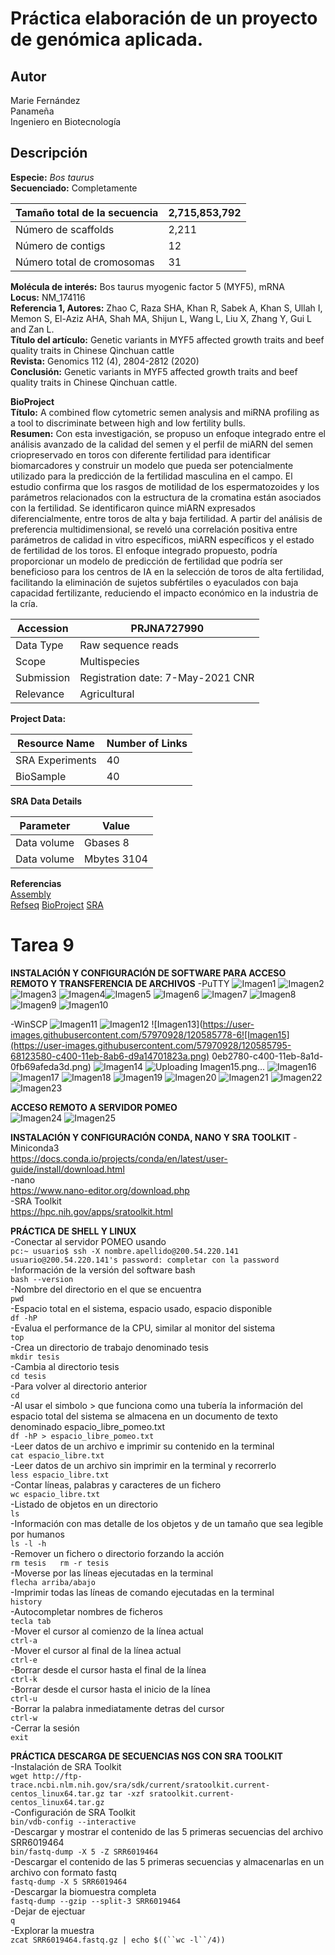 # Práctica elaboración de un proyecto de genómica aplicada.

## Autor
Marie Fernández  
Panameña  
Ingeniero en Biotecnología  

## Descripción
**Especie:** _Bos taurus_  
**Secuenciado:** Completamente  

| Tamaño total de la secuencia | 2,715,853,792 | 
| ------------- | ------------- |
| Número de scaffolds | 2,211 |  
| Número de contigs  | 12 |  
| Número total de cromosomas | 31 |  

**Molécula de interés:** Bos taurus myogenic factor 5 (MYF5), mRNA  
**Locus:** NM_174116  
**Referencia 1, Autores:** Zhao C, Raza SHA, Khan R, Sabek A, Khan S, Ullah I, Memon S,
            El-Aziz AHA, Shah MA, Shijun L, Wang L, Liu X, Zhang Y, Gui L and
            Zan L.  
**Título del artículo:** Genetic variants in MYF5 affected growth traits and beef quality
            traits in Chinese Qinchuan cattle  
**Revista:** Genomics 112 (4), 2804-2812 (2020)  
 **Conclusión:** Genetic variants in MYF5 affected growth traits and beef
            quality traits in Chinese Qinchuan cattle.  
            
**BioProject**  
**Título:** A combined flow cytometric semen analysis and miRNA profiling as a tool to discriminate between high and low fertility bulls.  
**Resumen:** Con esta investigación, se propuso un enfoque integrado entre el análisis avanzado de la calidad del semen y el perfil de miARN del semen criopreservado en toros con diferente fertilidad para identificar biomarcadores y construir un modelo que pueda ser potencialmente utilizado para la predicción de la fertilidad masculina en el campo. El estudio confirma que los rasgos de motilidad de los espermatozoides y los parámetros relacionados con la estructura de la cromatina están asociados con la fertilidad. Se identificaron quince miARN expresados diferencialmente, entre toros de alta y baja fertilidad. A partir del análisis de preferencia multidimensional, se reveló una correlación positiva entre parámetros de calidad in vitro específicos, miARN específicos y el estado de fertilidad de los toros. El enfoque integrado propuesto, podría proporcionar un modelo de predicción de fertilidad que podría ser beneficioso para los centros de IA en la selección de toros de alta fertilidad, facilitando la eliminación de sujetos subfértiles o eyaculados con baja capacidad fertilizante, reduciendo el impacto económico en la industria de la cría.  

| Accession	| PRJNA727990 |  
| --------- | --------- |  
| Data Type	| Raw sequence reads |  
| Scope | Multispecies |  
| Submission | Registration date: 7-May-2021 CNR |  
| Relevance | Agricultural |  

**Project Data:**  

| Resource Name | Number of Links |  
| ------ | ------- |  
| SRA Experiments | 40 |  
| BioSample | 40 |  

**SRA Data Details**  

| Parameter	| Value | 
| ------- | ------- |
| Data volume | Gbases	8 |  
| Data volume | Mbytes	3104 |  

**Referencias**  
[Assembly](https://www.ncbi.nlm.nih.gov/assembly/GCF_002263795.1)  
[Refseq](https://www.ncbi.nlm.nih.gov/nuccore/NM_174116.1) 
[BioProject](https://www.ncbi.nlm.nih.gov/bioproject/727990)
[SRA](https://www.ncbi.nlm.nih.gov/sra/SRX10826180[accn])

# Tarea 9  

**INSTALACIÓN Y CONFIGURACIÓN DE SOFTWARE PARA ACCESO REMOTO Y TRANSFERENCIA DE ARCHIVOS**
-PuTTY
![Imagen1](https://user-images.githubusercontent.com/57970928/120585691-39945a80-c400-11eb-9df2-d1a3b40b0e55.png)
![Imagen2](https://user-images.githubusercontent.com/57970928/120585694-3c8f4b00-c400-11eb-9399-37feeef9b913.png)
![Imagen3](https://user-images.githubusercontent.com/57970928/120585705-40bb6880-c400-11eb-9986-3aa324e91c87.png)
![Imagen4](https://user-images.githubusercontent.com/57970928/120585707-41ec9580-c400-11eb-9a41-482c962edaa1.png)![Imagen5](https://user-images.githubusercontent.com/57970928/120585714-444eef80-c400-11eb-96e0-434ff39880f7.png)
![Imagen6](https://user-images.githubusercontent.com/57970928/120585719-46b14980-c400-11eb-90be-778fb27b29fb.png)
![Imagen7](https://user-images.githubusercontent.com/57970928/120585723-47e27680-c400-11eb-9908-9c5177bd568e.png)
![Imagen8](https://user-images.githubusercontent.com/57970928/120585730-49ac3a00-c400-11eb-8e0a-38391b6c2595.png)
![Imagen9](https://user-images.githubusercontent.com/57970928/120585733-4add6700-c400-11eb-8bf2-abcd75f8a378.png)
![Imagen10](https://user-images.githubusercontent.com/57970928/120585734-4c0e9400-c400-11eb-875c-4b018b43094c.png)

-WinSCP
![Imagen11](https://user-images.githubusercontent.com/57970928/120585770-5d57a080-c400-11eb-86a6-68ffa7c62471.png)
![Imagen12](https://user-images.githubusercontent.com/57970928/120585774-60529100-c400-11eb-9634-1968bcce380a.png)
![Imagen13](https://user-images.githubusercontent.com/57970928/120585778-6![Imagen15](https://user-images.githubusercontent.com/57970928/120585795-68123580-c400-11eb-8ab6-d9a14701823a.png)
0eb2780-c400-11eb-8a1d-0fb69afeda3d.png)
![Imagen14](https://user-images.githubusercontent.com/57970928/120585779-6183be00-c400-11eb-8aa9-ddca9cda9887.png)
![Uploading Imagen15.png…]()
![Imagen16](https://user-images.githubusercontent.com/57970928/120585804-6c3e5300-c400-11eb-9bc9-b6a33ee8aa98.png)
![Imagen17](https://user-images.githubusercontent.com/57970928/120585808-6d6f8000-c400-11eb-91e0-e28760ca8fc1.png)
![Imagen18](https://user-images.githubusercontent.com/57970928/120585812-6f394380-c400-11eb-99c9-59d6c85f16c6.png)
![Imagen19](https://user-images.githubusercontent.com/57970928/120585818-719b9d80-c400-11eb-81f3-2da5c1e3986b.png)
![Imagen20](https://user-images.githubusercontent.com/57970928/120585820-72343400-c400-11eb-9463-37f21dd22cc5.png)
![Imagen21](https://user-images.githubusercontent.com/57970928/120585824-752f2480-c400-11eb-8d92-028516ae60a7.png)
![Imagen22](https://user-images.githubusercontent.com/57970928/120585830-76f8e800-c400-11eb-9343-e6ee7d4b67cf.png)
![Imagen23](https://user-images.githubusercontent.com/57970928/120585835-78c2ab80-c400-11eb-8863-1d70e1b7e9a2.png)

**ACCESO REMOTO A SERVIDOR POMEO**  
![Imagen24](https://user-images.githubusercontent.com/57970928/120585872-87a95e00-c400-11eb-9f70-234a6dbe8a89.png)
![Imagen25](https://user-images.githubusercontent.com/57970928/120585878-89732180-c400-11eb-988b-babb04fd919c.png)

**INSTALACIÓN Y CONFIGURACIÓN CONDA, NANO Y SRA TOOLKIT**
-Miniconda3  
https://docs.conda.io/projects/conda/en/latest/user-guide/install/download.html  
-nano  
https://www.nano-editor.org/download.php  
-SRA Toolkit  
https://hpc.nih.gov/apps/sratoolkit.html  

**PRÁCTICA DE SHELL Y LINUX**  
-Conectar al servidor POMEO usando  
`pc:~ usuario$ ssh -X nombre.apellido@200.54.220.141
usuario@200.54.220.141's password: completar con la password`  
-Información de la versión del software bash  
`bash --version`  
-Nombre del directorio en el que se encuentra  
`pwd`  
-Espacio total en el sistema, espacio usado, espacio disponible  
`df -hP`  
-Evalua el performance de la CPU, similar al monitor del sistema  
`top`  
-Crea un directorio de trabajo denominado tesis  
`mkdir tesis`  
-Cambia al directorio tesis  
`cd tesis`  
-Para volver al directorio anterior  
`cd`  
-Al usar el simbolo > que funciona como una tubería la información del espacio total del sistema se almacena en un documento de texto denominado espacio_libre_pomeo.txt  
`df -hP > espacio_libre_pomeo.txt`  
-Leer datos de un archivo e imprimir su contenido en la terminal  
`cat espacio_libre.txt`  
-Leer datos de un archivo sin imprimir en la terminal y recorrerlo  
`less espacio_libre.txt`  
-Contar líneas, palabras y caracteres de un fichero  
`wc espacio_libre.txt`  
-Listado de objetos en un directorio  
`ls`  
-Información con mas detalle de los objetos y de un tamaño que sea legible por humanos  
`ls -l -h`  
-Remover un fichero o directorio forzando la acción  
`rm tesis  
rm -r tesis`  
-Moverse por las líneas ejecutadas en la terminal  
`flecha arriba/abajo`  
-Imprimir todas las líneas de comando ejecutadas en la terminal  
`history`  
-Autocompletar nombres de ficheros  
`tecla tab`  
-Mover el cursor al comienzo de la línea actual   
`ctrl-a`  
-Mover el cursor al final de la línea actual  
`ctrl-e`  
-Borrar desde el cursor hasta el final de la línea   
`ctrl-k`  
-Borrar desde el cursor hasta el inicio de la línea  
`ctrl-u`  
-Borrar la palabra inmediatamente detras del cursor  
`ctrl-w`  
-Cerrar la sesión  
`exit`  

**PRÁCTICA DESCARGA DE SECUENCIAS NGS CON SRA TOOLKIT**  
-Instalación de SRA Toolkit  
`wget http://ftp-trace.ncbi.nlm.nih.gov/sra/sdk/current/sratoolkit.current-centos_linux64.tar.gz
tar -xzf sratoolkit.current-centos_linux64.tar.gz`  
-Configuración de SRA Toolkit  
`bin/vdb-config --interactive`   
-Descargar y mostrar el contenido de las 5 primeras secuencias del archivo SRR6019464  
`bin/fastq-dump -X 5 -Z SRR6019464`  
-Descargar el contenido de las 5 primeras secuencias y almacenarlas en un archivo con formato fastq  
 `fastq-dump -X 5 SRR6019464`  
 -Descargar la biomuestra completa  
 `fastq-dump --gzip --split-3 SRR6019464`  
 -Dejar de ejectuar  
 `q`  
 -Explorar la muestra  
 `zcat SRR6019464.fastq.gz | echo $((``wc -l``/4))`  
 
 






